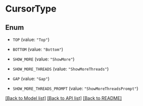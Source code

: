 # CursorType

## Enum


* `TOP` (value: `"Top"`)

* `BOTTOM` (value: `"Bottom"`)

* `SHOW_MORE` (value: `"ShowMore"`)

* `SHOW_MORE_THREADS` (value: `"ShowMoreThreads"`)

* `GAP` (value: `"Gap"`)

* `SHOW_MORE_THREADS_PROMPT` (value: `"ShowMoreThreadsPrompt"`)


[[Back to Model list]](../README.md#documentation-for-models) [[Back to API list]](../README.md#documentation-for-api-endpoints) [[Back to README]](../README.md)


